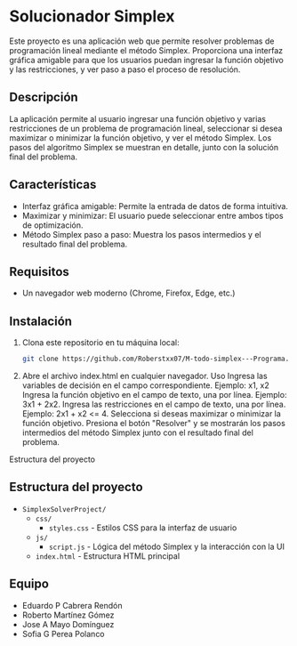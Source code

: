 # Solucionador Simplex

Este proyecto es una aplicación web que permite resolver problemas de programación lineal mediante el método Simplex. Proporciona una interfaz gráfica amigable para que los usuarios puedan ingresar la función objetivo y las restricciones, y ver paso a paso el proceso de resolución.

## Descripción

La aplicación permite al usuario ingresar una función objetivo y varias restricciones de un problema de programación lineal, seleccionar si desea maximizar o minimizar la función objetivo, y ver el método Simplex. Los pasos del algoritmo Simplex se muestran en detalle, junto con la solución final del problema.

## Características

* Interfaz gráfica amigable: Permite la entrada de datos de forma intuitiva.
* Maximizar y minimizar: El usuario puede seleccionar entre ambos tipos de optimización.
* Método Simplex paso a paso: Muestra los pasos intermedios y el resultado final del problema.

## Requisitos

* Un navegador web moderno (Chrome, Firefox, Edge, etc.)

## Instalación

1. Clona este repositorio en tu máquina local:
   ```bash
   git clone https://github.com/Roberstxx07/M-todo-simplex---Programa.git

2. Abre el archivo index.html en cualquier navegador.
Uso
Ingresa las variables de decisión en el campo correspondiente. Ejemplo: x1, x2
Ingresa la función objetivo en el campo de texto, una por línea. Ejemplo: 3x1 + 2x2.
Ingresa las restricciones en el campo de texto, una por línea. Ejemplo: 2x1 + x2 <= 4.
Selecciona si deseas maximizar o minimizar la función objetivo.
Presiona el botón "Resolver" y se mostrarán los pasos intermedios del método Simplex junto con el resultado final del problema.

Estructura del proyecto

## Estructura del proyecto

* `SimplexSolverProject/`
    * `css/`
        * `styles.css` - Estilos CSS para la interfaz de usuario
    * `js/`
        * `script.js` - Lógica del método Simplex y la interacción con la UI
    * `index.html` - Estructura HTML principal

## Equipo

* Eduardo P Cabrera Rendón
* Roberto Martínez Gómez 
* Jose A Mayo Domínguez
* Sofia G Perea Polanco
